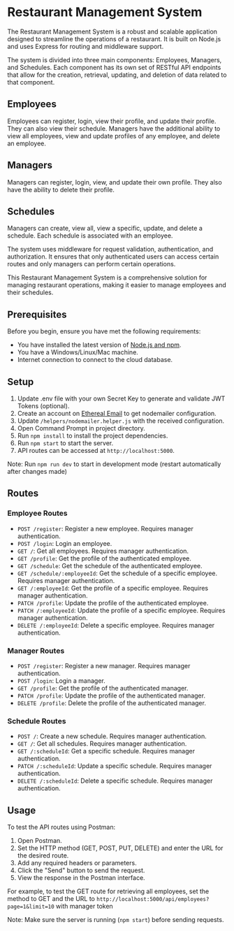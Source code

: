 # Restaurant Management System

The Restaurant Management System is a robust and scalable application designed to streamline the operations of a restaurant. It is built on Node.js and uses Express for routing and middleware support.

The system is divided into three main components: Employees, Managers, and Schedules. Each component has its own set of RESTful API endpoints that allow for the creation, retrieval, updating, and deletion of data related to that component.

## Employees

Employees can register, login, view their profile, and update their profile. They can also view their schedule. Managers have the additional ability to view all employees, view and update profiles of any employee, and delete an employee.

## Managers

Managers can register, login, view, and update their own profile. They also have the ability to delete their profile.

## Schedules

Managers can create, view all, view a specific, update, and delete a schedule. Each schedule is associated with an employee.

The system uses middleware for request validation, authentication, and authorization. It ensures that only authenticated users can access certain routes and only managers can perform certain operations.

This Restaurant Management System is a comprehensive solution for managing restaurant operations, making it easier to manage employees and their schedules.

## Prerequisites

Before you begin, ensure you have met the following requirements:

- You have installed the latest version of [Node.js and npm](https://nodejs.org/en/download/).
- You have a Windows/Linux/Mac machine.
- Internet connection to connect to the cloud database.

## Setup

1. Update .env file with your own Secret Key to generate and validate JWT Tokens (optional).
2. Create an account on [Ethereal Email](https://ethereal.email/) to get nodemailer configuration.
3. Update `/helpers/nodemailer.helper.js` with the received configuration.
4. Open Command Prompt in project directory.
5. Run `npm install` to install the project dependencies.
6. Run `npm start` to start the server.
7. API routes can be accessed at `http://localhost:5000`.

Note: Run `npm run dev` to start in development mode (restart automatically after changes made)


## Routes

### Employee Routes

- `POST /register`: Register a new employee. Requires manager authentication.
- `POST /login`: Login an employee.
- `GET /`: Get all employees. Requires manager authentication.
- `GET /profile`: Get the profile of the authenticated employee.
- `GET /schedule`: Get the schedule of the authenticated employee.
- `GET /schedule/:employeeId`: Get the schedule of a specific employee. Requires manager authentication.
- `GET /:employeeId`: Get the profile of a specific employee. Requires manager authentication.
- `PATCH /profile`: Update the profile of the authenticated employee.
- `PATCH /:employeeId`: Update the profile of a specific employee. Requires manager authentication.
- `DELETE /:employeeId`: Delete a specific employee. Requires manager authentication.

### Manager Routes

- `POST /register`: Register a new manager. Requires manager authentication.
- `POST /login`: Login a manager.
- `GET /profile`: Get the profile of the authenticated manager.
- `PATCH /profile`: Update the profile of the authenticated manager.
- `DELETE /profile`: Delete the profile of the authenticated manager.

### Schedule Routes

- `POST /`: Create a new schedule. Requires manager authentication.
- `GET /`: Get all schedules. Requires manager authentication.
- `GET /:scheduleId`: Get a specific schedule. Requires manager authentication.
- `PATCH /:scheduleId`: Update a specific schedule. Requires manager authentication.
- `DELETE /:scheduleId`: Delete a specific schedule. Requires manager authentication.

## Usage

To test the API routes using Postman:

1. Open Postman.
2. Set the HTTP method (GET, POST, PUT, DELETE) and enter the URL for the desired route.
3. Add any required headers or parameters.
4. Click the "Send" button to send the request.
5. View the response in the Postman interface.

For example, to test the GET route for retrieving all employees, set the method to GET and the URL to `http://localhost:5000/api/employees?page=1&limit=10` with manager token

Note: Make sure the server is running (`npm start`) before sending requests.
